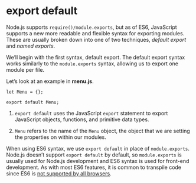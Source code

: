 # export default

Node.js supports `require()/module.exports`, but as of ES6, JavaScript supports a new more readable and flexible syntax for exporting modules. These are usually broken down into one of two techniques, *default export* and *named exports*.

We’ll begin with the first syntax, default export. The default export syntax works similarly to the `module.exports` syntax, allowing us to export one module per file.

Let’s look at an example in **menu.js**.

```
let Menu = {};

export default Menu;
```

1. `export default` uses the JavaScript `export` statement to export JavaScript objects, functions, and primitive data types.
   
2. `Menu` refers to the name of the `Menu` object, the object that we are setting the properties on within our modules.

When using ES6 syntax, we use `export default` in place of `module.exports`. Node.js doesn’t support `export default` by default, so `module.exports` is usually used for Node.js development and ES6 syntax is used for front-end development. As with most ES6 features, it is common to transpile code since ES6 is [not supported by all browsers](https://caniuse.com/#feat=es6).